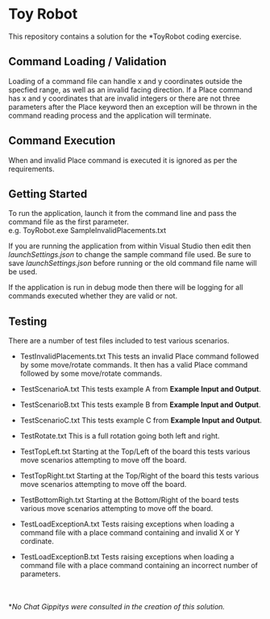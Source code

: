 # Toy Robot
This repository contains a solution for the \*ToyRobot coding exercise.

## Command Loading / Validation
Loading of a command file can handle x and y coordinates outside the specfied range, as well as an invalid facing direction.
If a Place command has x and y coordinates that are invalid integers or there are not three parameters after the Place keyword then an exception will be thrown in the command reading process and the application will terminate.

## Command Execution
When and invalid Place command is executed it is ignored as per the requirements.  

## Getting Started

To run the application, launch it from the command line and pass the command file as the first parameter.<br/>
e.g. ToyRobot.exe SampleInvalidPlacements.txt

If you are running the application from within Visual Studio then edit then *launchSettings.json* to change the sample command file used. Be sure to save *launchSettings.json* before running or the old command file name will be used.

If the application is run in debug mode then there will be logging for all commands executed whether they are valid or not.

## Testing

There are a number of test files included to test various scenarios.<br/>


- TestInvalidPlacements.txt
	This tests an invalid Place command followed by some move/rotate commands. It then has a valid Place command followed by some move/rotate commands.

- TestScenarioA.txt
	This tests example A from **Example Input and Output**.

- TestScenarioB.txt
	This tests example B from **Example Input and Output**.

- TestScenarioC.txt
	This tests example C from **Example Input and Output**.

- TestRotate.txt
	This is a full rotation going both left and right.

- TestTopLeft.txt
	Starting at the Top/Left of the board this tests various move scenarios attempting to move off the board.

- TestTopRight.txt
	Starting at the Top/Right of the board this tests various move scenarios attempting to move off the board.

- TestBottomRigh.txt
	Starting at the Bottom/Right of the board tests various move scenarios attempting to move off the board.

- TestLoadExceptionA.txt
	Tests raising exceptions when loading a command file with a place command containing and invalid X or Y cordinate.

- TestLoadExceptionB.txt
	Tests raising exceptions when loading a command file with a place command containing an incorrect number of parameters.
	


<br/><br/>
\**No Chat Gippitys were consulted in the creation of this solution.*
